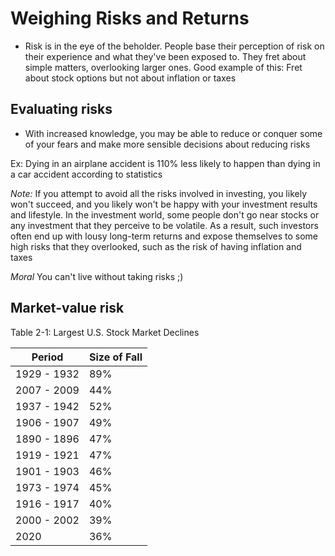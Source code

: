 # Weighing Risks and Returns

- Risk is in the eye of the beholder. People base their perception of risk 
on their experience and what they've been exposed to. They fret about simple
matters, overlooking larger ones. Good example of this: Fret about stock options
but not about inflation or taxes


## Evaluating risks

- With increased knowledge, you may be able to reduce or conquer some of your fears 
and make more sensible decisions about reducing risks

Ex: Dying in an airplane accident is 110% less likely to happen than dying in a car accident 
according to statistics

*Note:*  If you attempt to avoid all the risks involved in investing, you likely won't succeed,
and you likely won't be happy with your investment results and lifestyle. In the investment world,
some people don't go near stocks or any investment that they perceive to be volatile. As a result,
such investors often end up with lousy long-term returns and expose themselves to some high risks
that they overlooked, such as the risk of having inflation and taxes


*Moral* You can't live without taking risks ;)


## Market-value risk

Table 2-1: Largest U.S. Stock Market Declines

| Period      | Size of Fall |
|-------------|--------------|
| 1929 - 1932 | 89%          |
| 2007 - 2009 | 44%          |
| 1937 - 1942 | 52%          |
| 1906 - 1907 | 49%          |
| 1890 - 1896 | 47%          |
| 1919 - 1921 | 47%          |
| 1901 - 1903 | 46%          |
| 1973 - 1974 | 45%          |
| 1916 - 1917 | 40%          |
| 2000 - 2002 | 39%          |
| 2020        | 36%          |

